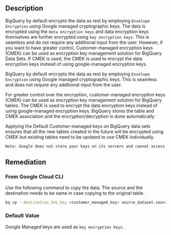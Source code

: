 ## Description

BigQuery by default encrypts the data as rest by employing `Envelope Encryption` using Google managed cryptographic keys. The data is encrypted using the `data encryption keys` and data encryption keys themselves are further encrypted using `key encryption keys`. This is seamless and do not require any additional input from the user. However, if you want to have greater control, Customer-managed encryption keys (CMEK) can be used as encryption key management solution for BigQuery Data Sets. If CMEK is used, the CMEK is used to encrypt the data encryption keys instead of using google-managed encryption keys.

BigQuery by default encrypts the data as rest by employing `Envelope Encryption` using Google managed cryptographic keys. This is seamless and does not require any additional input from the user.

For greater control over the encryption, customer-managed encryption keys (CMEK) can be used as encryption key management solution for BigQuery tables. The CMEK is used to encrypt the data encryption keys instead of using google-managed encryption keys. BigQuery stores the table and CMEK association and the encryption/decryption is done automatically.

Applying the Default Customer-managed keys on BigQuery data sets ensures that all the new tables created in the future will be encrypted using CMEK but existing tables need to be updated to use CMEK individually.

```bash
Note: Google does not store your keys on its servers and cannot access your protected data unless you provide the key. This also means that if you forget or lose your key, there is no way for Google to recover the key or to recover any data encrypted with the lost key.
```

## Remediation

### From Google Cloud CLI
Use the following command to copy the data. The source and the destination needs to be same in case copying to the original table.

```bash
bq cp --destination_kms_key <customer_managed_key> source_dataset.source_table destination_dataset.destination_table
```

### Default Value

Google Managed keys are used as `key encryption keys`.
